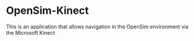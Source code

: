 OpenSim-Kinect
==============

This is an application that allows navigation in the OpenSim environment via the Microsoft Kinect
